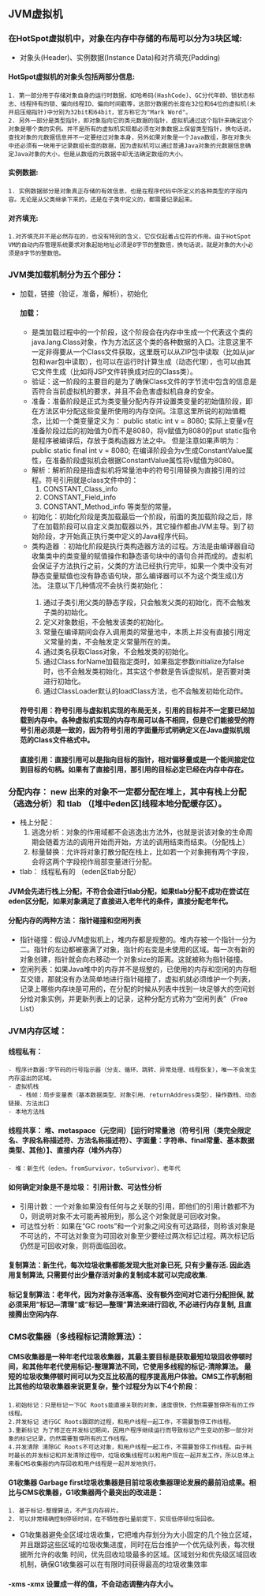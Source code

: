 ## JVM虚拟机
### 在HotSpot虚拟机中，对象在内存中存储的布局可以分为3块区域:
  - 对象头(Header)、实例数据(Instance Data)和对齐填充(Padding)
  #### HotSpot虚拟机的对象头包括两部分信息:
    1. 第一部分用于存储对象自身的运行时数据，如哈希码(HashCode)、GC分代年龄、锁状态标志、线程持有的锁、偏向线程ID、偏向时间戳等，这部分数据的长度在32位和64位的虚拟机(未开启压缩指针)中分别为32bit和64bit，官方称它为"Mark Word"。
    2. 另外一部分是类型指针，即对象指向它的类元数据的指针，虚拟机通过这个指针来确定这个对象是哪个类的实例。并不是所有的虚拟机实现都必须在对象数据上保留类型指针，换句话说，查找对象的元数据信息并不一定要经过对象本身，另外如果对象是一个Java数组，那在对象头中还必须有一块用于记录数组长度的数据，因为虚拟机可以通过普通Java对象的元数据信息确定Java对象的大小，但是从数组的元数据中却无法确定数组的大小。
  #### 实例数据:
    1. 实例数据部分是对象真正存储的有效信息，也是在程序代码中所定义的各种类型的字段内容。无论是从父类继承下来的，还是在子类中定义的，都需要记录起来。 
  #### 对齐填充:
    1.对齐填充并不是必然存在的，也没有特别的含义，它仅仅起着占位符的作用。由于HotSpot VM的自动内存管理系统要求对象起始地址必须是8字节的整数倍，换句话说，就是对象的大小必须是8字节的整数倍。

### JVM类加载机制分为五个部分：
- 加载，链接（验证，准备，解析），初始化
  #### 加载：
  - 是类加载过程中的一个阶段，这个阶段会在内存中生成一个代表这个类的java.lang.Class对象，作为方法区这个类的各种数据的入口。注意这里不一定非得要从一个Class文件获取，这里既可以从ZIP包中读取（比如从jar包和war包中读取），也可以在运行时计算生成（动态代理），也可以由其它文件生成（比如将JSP文件转换成对应的Class类）。 
  - 验证：这一阶段的主要目的是为了确保Class文件的字节流中包含的信息是否符合当前虚拟机的要求，并且不会危害虚拟机自身的安全。 
  - 准备：准备阶段是正式为类变量分配内存并设置类变量的初始值阶段，即在方法区中分配这些变量所使用的内存空间。注意这里所说的初始值概念，比如一个类变量定义为： public static int v = 8080; 实际上变量v在准备阶段过后的初始值为0而不是8080，将v赋值为8080的put static指令是程序被编译后，存放于类构造器<client>方法之中。 但是注意如果声明为：public static final int v = 8080; 在编译阶段会为v生成ConstantValue属性，在准备阶段虚拟机会根据ConstantValue属性将v赋值为8080。 
  - 解析：解析阶段是指虚拟机将常量池中的符号引用替换为直接引用的过程。符号引用就是class文件中的：
    1. CONSTANT_Class_info
    2. CONSTANT_Field_info 
    3. CONSTANT_Method_info 等类型的常量。 
  - 初始化：初始化阶段是类加载最后一个阶段，前面的类加载阶段之后，除了在加载阶段可以自定义类加载器以外，其它操作都由JVM主导。到了初始阶段，才开始真正执行类中定义的Java程序代码。
  - 类构造器<client> ：初始化阶段是执行类构造器<client>方法的过程。<client>方法是由编译器自动收集类中的类变量的赋值操作和静态语句块中的语句合并而成的。虚拟机会保证子<client>方法执行之前，父类的<client>方法已经执行完毕，如果一个类中没有对静态变量赋值也没有静态语句块，那么编译器可以不为这个类生成<client>()方法。 注意以下几种情况不会执行类初始化： 
       1. 通过子类引用父类的静态字段，只会触发父类的初始化，而不会触发子类的初始化。
       2. 定义对象数组，不会触发该类的初始化。 
       3. 常量在编译期间会存入调用类的常量池中，本质上并没有直接引用定义常量的类，不会触发定义常量所在的类。
       4. 通过类名获取Class对象，不会触发类的初始化。 
       5. 通过Class.forName加载指定类时，如果指定参数initialize为false时，也不会触发类初始化，其实这个参数是告诉虚拟机，是否要对类进行初始化。
       6. 通过ClassLoader默认的loadClass方法，也不会触发初始化动作。

   #### 符号引用：符号引用与虚拟机实现的布局无关，引用的目标并不一定要已经加载到内存中。各种虚拟机实现的内存布局可以各不相同，但是它们能接受的符号引用必须是一致的，因为符号引用的字面量形式明确定义在Java虚拟机规范的Class文件格式中。
   #### 直接引用：直接引用可以是指向目标的指针，相对偏移量或是一个能间接定位到目标的句柄。如果有了直接引用，那引用的目标必定已经在内存中存在。
 

### 分配内存： new 出来的对象不一定都分配在堆上，其中有栈上分配（逃逸分析）和 tlab （[堆中eden区]线程本地分配缓存区）。
  - 栈上分配：
    1. 逃逸分析：对象的作用域都不会逃逸出方法外，也就是说该对象的生命周期会随着方法的调用开始而开始，方法的调用结束而结束。（分配栈上）
    2. 标量替换：允许将对象打散分配在栈上，比如若一个对象拥有两个字段，会将这两个字段视作局部变量进行分配。
  - tlab： 线程私有的 （eden区tlab分配）

#### JVM会先进行栈上分配，不符合会进行tlab分配，如果tlab分配不成功在尝试在eden区分配，如果对象满足了直接进入老年代的条件，直接分配老年代。

#### 分配内存的两种方法： 指针碰撞和空闲列表
  - 指针碰撞：假设JVM虚拟机上，堆内存都是规整的。堆内存被一个指针一分为二。指针的左边都被塞满了对象，指针的右变是未使用的区域。每一次有新的对象创建，指针就会向右移动一个对象size的距离。这就被称为指针碰撞。
  - 空闲列表：如果Java堆中的内存并不是规整的，已使用的内存和空闲的内存相互交错，那就没有办法简单地进行指针碰撞了，虚拟机就必须维护一个列表，记录上哪些内存块是可用的，在分配的时候从列表中找到一块足够大的空间划分给对象实例，并更新列表上的记录，这种分配方式称为“空闲列表”（Free List）

### JVM内存区域：
  #### 线程私有： 
    - 程序计数器:字节码的行号指示器（分支、循环、跳转、异常处理、线程恢复），唯一不会发生内存溢出的区域。
    - 虚拟机栈
       - 栈帧：局步变量表（基本数据类型、对象引用、returnAddress类型）、操作数栈、动态链接、方法出口
    - 本地方法栈
  #### 线程共享： 堆、metaspace（元空间）【运行时常量池（符号引用（类完全限定名、字段名称描述符、方法名称描述符）、字面量：字符串、final常量、基本数据类型、其他）】、直接内存（堆外内存）
    - 堆：新生代（eden，fromSurvivor，toSurvivor）、老年代







#### 如何确定对象是不是垃圾： 引用计数、可达性分析
  - 引用计数：一个对象如果没有任何与之关联的引用，即他们的引用计数都不为0，则说明对象不太可能再被用到，那么这个对象就是可回收对象。
  - 可达性分析：如果在“GC roots”和一个对象之间没有可达路径，则称该对象是不可达的，不可达对象变为可回收对象至少要经过两次标记过程。两次标记后仍然是可回收对象，则将面临回收。

#### 复制算法：新生代，每次垃圾收集都能发现大批对象已死, 只有少量存活. 因此选用复制算法, 只需要付出少量存活对象的复制成本就可以完成收集. 
#### 标记复制算法：老年代，因为对象存活率高、没有额外空间对它进行分配担保, 就必须采用“标记—清理”或“标记—整理”算法来进行回收, 不必进行内存复制, 且直接腾出空闲内存. 

### CMS收集器（多线程标记清除算法）：
  #### CMS收集器是一种年老代垃圾收集器，其最主要目标是获取最短垃圾回收停顿时间，和其他年老代使用标记-整理算法不同，它使用多线程的标记-清除算法。 最短的垃圾收集停顿时间可以为交互比较高的程序提高用户体验。CMS工作机制相比其他的垃圾收集器来说更复杂，整个过程分为以下4个阶段： 
    1.初始标记：只是标记一下GC Roots能直接关联的对象，速度很快，仍然需要暂停所有的工作线程。
    2.并发标记 进行GC Roots跟踪的过程，和用户线程一起工作，不需要暂停工作线程。
    3.重新标记 为了修正在并发标记期间，因用户程序继续运行而导致标记产生变动的那一部分对象的标记记录，仍然需要暂停所有的工作线程。 
    4.并发清除 清除GC Roots不可达对象，和用户线程一起工作，不需要暂停工作线程。由于耗时最长的并发标记和并发清除过程中，垃圾收集线程可以和用户现在一起并发工作，所以总体上来看CMS收集器的内存回收和用户线程是一起并发地执行。

#### G1收集器 Garbage first垃圾收集器是目前垃圾收集器理论发展的最前沿成果。相比与CMS收集器，G1收集器两个最突出的改进是： 
    1. 基于标记-整理算法，不产生内存碎片。 
    2. 可以非常精确控制停顿时间，在不牺牲吞吐量前提下，实现低停顿垃圾回收。 
  - G1收集器避免全区域垃圾收集，它把堆内存划分为大小固定的几个独立区域，并且跟踪这些区域的垃圾收集进度，同时在后台维护一个优先级列表，每次根据所允许的收集 时间，优先回收垃圾最多的区域。区域划分和优先级区域回收机制，确保G1收集器可以在有限时间获得最高的垃圾收集效率

#### -xms -xmx 设置成一样的值，不会动态调整内存大小。


